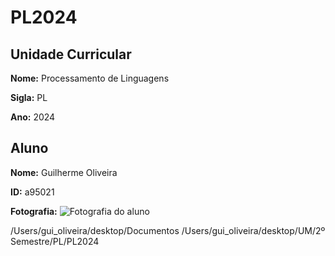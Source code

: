 # PL2024

## Unidade Curricular

**Nome:** Processamento de Linguagens

**Sigla:** PL

**Ano:** 2024

## Aluno

**Nome:** Guilherme Oliveira

**ID:** a95021

**Fotografia:**
![Fotografia do aluno](../../../../Documentos/myfoto.jpg)

/Users/gui_oliveira/desktop/Documentos
/Users/gui_oliveira/desktop/UM/2º Semestre/PL/PL2024